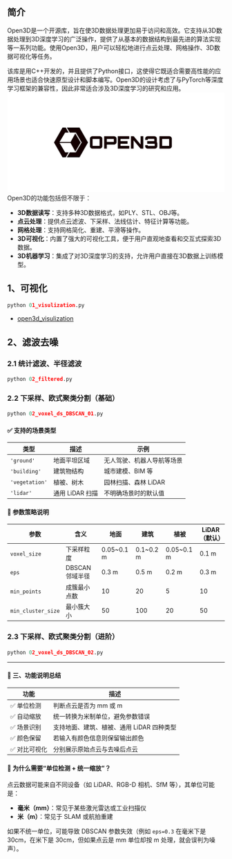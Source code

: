 ## 简介
Open3D是一个开源库，旨在使3D数据处理更加易于访问和高效。它支持从3D数据处理到3D深度学习的广泛操作，提供了从基本的数据结构到最先进的算法实现等一系列功能。使用Open3D，用户可以轻松地进行点云处理、网格操作、3D数据可视化等任务。

该库是用C++开发的，并且提供了Python接口，这使得它既适合需要高性能的应用场景也适合快速原型设计和脚本编写。Open3D的设计考虑了与PyTorch等深度学习框架的兼容性，因此非常适合涉及3D深度学习的研究和应用。
![open3d logo](./assets/open3d.png)
Open3D的功能包括但不限于：

- **3D数据读写**：支持多种3D数据格式，如PLY、STL、OBJ等。
- **点云处理**：提供点云滤波、下采样、法线估计、特征计算等功能。
- **网格处理**：支持网格简化、重建、平滑等操作。
- **3D可视化**：内置了强大的可视化工具，便于用户直观地查看和交互式探索3D数据。
- **3D机器学习**：集成了对3D深度学习的支持，允许用户直接在3D数据上训练模型。



## 1、可视化
```python
python 01_visulization.py
```
 - [open3d_visulization](./assets/open3d_visulization.md)


## 2、滤波去噪

### 2.1 统计滤波、半径滤波
```python
python 02_filtered.py
```

### 2.2 下采样、欧式聚类分割（基础）

```python
python 02_voxel_ds_DBSCAN_01.py
```
#### ✅ 支持的场景类型
| 类型 | 描述 | 示例 |
|------|------|------|
| `'ground'` | 地面平坦区域 | 无人驾驶、机器人导航等场景 |
| `'building'` | 建筑物结构 | 城市建模、BIM 等 |
| `'vegetation'` | 植被、树木 | 园林扫描、森林 LiDAR |
| `'lidar'` | 通用 LiDAR 扫描 | 不明确场景时的默认值 |

#### 🧠 参数策略说明
| 参数 | 含义 | 地面 | 建筑 | 植被 | LiDAR（默认） |
|------|------|------|------|------|----------------|
| `voxel_size` | 下采样粒度 | 0.05~0.1 m | 0.1~0.2 m | 0.05~0.1 m | 0.1 m |
| `eps` | DBSCAN 邻域半径 | 0.3 m | 0.5 m | 0.2 m | 0.3 m |
| `min_points` | 成簇最小点数 | 10 | 20 | 5 | 10 |
| `min_cluster_size` | 最小簇大小 | 50 | 100 | 20 | 50 |

### 2.3 下采样、欧式聚类分割（进阶）

```python
python 02_voxel_ds_DBSCAN_02.py
```

---

#### 📌 三、功能说明总结
| 功能 | 描述 |
|------|------|
| ✅ 单位检测 | 判断点云是否为 mm 或 m |
| ✅ 自动缩放 | 统一转换为米制单位，避免参数错误 |
| ✅ 场景识别 | 支持地面、建筑、植被、通用 LiDAR 四种类型 |
| ✅ 颜色保留 | 若输入有颜色信息则保留输出颜色 |
| ✅ 对比可视化 | 分别展示原始点云与去噪后点云 |


#### 🧠 为什么需要“单位检测 + 统一缩放”？

点云数据可能来自不同设备（如 LiDAR、RGB-D 相机、SfM 等），其单位可能是：
- **毫米（mm）**：常见于某些激光雷达或工业扫描仪
- **米（m）**：常见于 SLAM 或航拍重建

如果不统一单位，可能导致 DBSCAN 参数失效（例如 `eps=0.3` 在毫米下是 30cm，在米下是 30cm，但如果点云是 mm 单位却按 m 处理，就会误判为噪声）。

